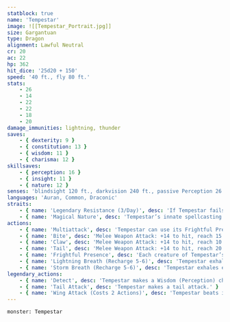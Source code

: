 ```yaml
---
statblock: true
name: 'Tempestar'
image: ![[Tempestar_Portrait.jpg]]
size: Gargantuan
type: Dragon
alignment: Lawful Neutral
cr: 20
ac: 22
hp: 362
hit_dice: '25d20 + 150'
speed: '40 ft., fly 80 ft.'
stats:
    - 26
    - 14
    - 22
    - 22
    - 18
    - 20
damage_immunities: lightning, thunder
saves:
    - { dexterity: 9 }
    - { constitution: 13 }
    - { wisdom: 11 }
    - { charisma: 12 }
skillsaves:
    - { perception: 16 }
    - { insight: 11 }
    - { nature: 12 }
senses: 'blindsight 120 ft., darkvision 240 ft., passive Perception 26'
languages: 'Auran, Common, Draconic'
straits:
    - { name: 'Legendary Resistance (3/Day)', desc: 'If Tempestar fails a saving throw, it can choose to succeed insteadsucceed instead.' }
    - { name: 'Magical Nature', desc: 'Tempestar’s innate spellcasting ability is Wisdom (spell save DC 19, +11 to hit with spell attacks). Tempestar can innately cast the following spells, requiring no material components: At will: detect magic, gust of wind, wind wall 3/day each: call lightning, control weather, wind walk' }
actions:
    - { name: 'Multiattack', desc: 'Tempestar can use its Frightful Presence. It then makes three attacks: one with its bite and two with its claws.' }
    - { name: 'Bite', desc: 'Melee Weapon Attack: +14 to hit, reach 15 ft., one target. Hit: 19 (2d10 + 8) piercing damage plus 4 (1d8) lightning damage.' }
    - { name: 'Claw', desc: 'Melee Weapon Attack: +14 to hit, reach 10 ft., one target. Hit: 15 (2d6 + 8) slashing damage.' }
    - { name: 'Tail', desc: 'Melee Weapon Attack: +14 to hit, reach 20 ft., one target. Hit: 17 (2d8 + 8) bludgeoning damage.' }
    - { name: 'Frightful Presence', desc: 'Each creature of Tempestar’s choice that is within 120 feet of Tempestar and aware of it must succeed on a DC 17 Wisdom saving throw or become frightened for 1 minute. A creature can repeat the saving throw at the end of each of its turns, ending the effect on itself on a success. If a creature’s saving throw is successful or the effect ends for it, the creature is immune to Tempestar’s Frightful Presence for the next 24 hours.' }
    - { name: 'Lightning Breath (Recharge 5-6)', desc: 'Tempestar exhales lightning in a 90-foot line that is 5 feet wide. Each creature in that line must make a DC 21 Dexterity saving throw, taking 66 (12d10) lightning damage on a failed save, or half as much damage on a successful one.' }
    - { name: 'Storm Breath (Recharge 5-6)', desc: 'Tempestar exhales energy in a 60-foot cone. Each creature in that area must make a DC 21 Constitution saving throw, taking 72 (16d8) thunder damage on a failed save, or half as much damage on a successful one.' }
legendary_actions:
    - { name: 'Detect', desc: 'Tempestar makes a Wisdom (Perception) check.' }
    - { name: 'Tail Attack', desc: 'Tempestar makes a tail attack.' }
    - { name: 'Wing Attack (Costs 2 Actions)', desc: 'Tempestar beats its wings. Each creature within 15 feet of Tempestar must succeed on a DC 22 Dexterity saving throw or take 15 (2d6 + 8) bludgeoning damage and be knocked prone. Tempestar can then fly up to half its flying speed.' }
---
```

```statblock
monster: Tempestar
```